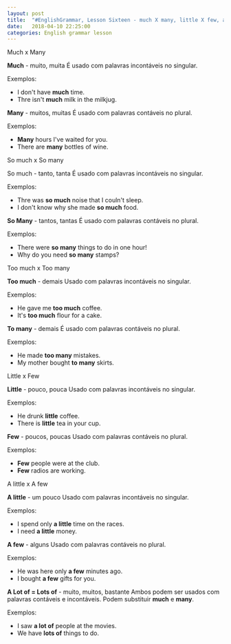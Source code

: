 ```yaml
---
layout: post
title:  "#EnglishGrammar, Lesson Sixteen - much X many, little X few, a lof of, lots of"
date:   2018-04-10 22:25:00
categories: English grammar lesson
---
```


Much x Many

**Much** - muito, muita
É usado com palavras incontáveis no singular.

Exemplos:

 - I don't have **much** time.
 - Thre isn't **much** milk in the milkjug.

**Many** - muitos, muitas
É usado com palavras contáveis no plural.

Exemplos:

 - **Many** hours I've waited for you.
 - There are **many** bottles of wine.

So much x So many

So much - tanto, tanta
É usado com palavras incontáveis no singular.

Exemplos:

 - Thre was **so much** noise that I couln't sleep.
 - I don't know why she made **so much** food.


**So Many** - tantos, tantas
É usado com palavras contáveis no plural.

Exemplos:

 - There were **so many** things to do in one hour!
 - Why do you need **so many** stamps?


Too much x Too many


**Too much** - demais
Usado com palavras incontáveis no singular.

Exemplos:

 - He gave me **too much** coffee.
 - It's **too much** flour for a cake.

**To many** - demais
É usado com palavras contáveis no plural.

Exemplos:

 - He made **too many** mistakes.
 - My mother bought **to many** skirts.

Little x Few

**Little** - pouco, pouca
Usado com palavras incontáveis no singular.

Exemplos:

 - He drunk **little** coffee.
 - There is **little** tea in your cup.

**Few** - poucos, poucas
Usado com palavras contáveis no plural.

Exemplos:

 - **Few** people were at the club.
 - **Few** radios are working.

A little x A few

**A little** - um pouco
Usado com palavras incontáveis no singular.

Exemplos:

 - I spend only **a little** time on the races.
 - I need **a little** money.

**A few** - alguns
Usado com palavras contáveis no plural.

Exemplos:

 - He was here only **a few** minutes ago.
 - I bought **a few** gifts for you.

**A Lot of = Lots of** - muito, muitos, bastante
Ambos podem ser usados com palavras contáveis e incontáveis.
Podem substituir **much** e **many**.

Exemplos:
	
- I saw **a lot of** people at the movies.
- We have **lots of** things to do.


